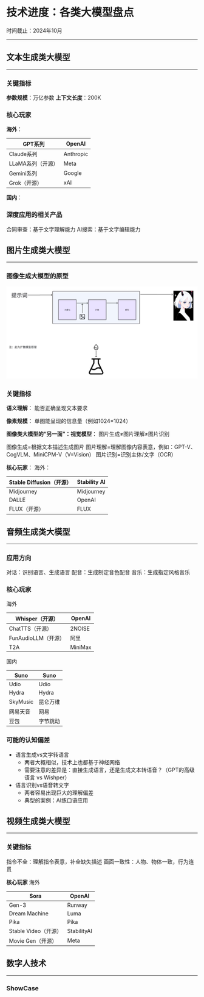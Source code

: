 # 技术进度：各类大模型盘点
时间截止：2024年10月

---
## 文本生成类大模型
---

### 关键指标
**参数规模**：万亿参数
**上下文长度**：200K
### 核心玩家
**海外**：

| GPT系列       | OpenAI    |
| ----------- | --------- |
| Claude系列    | Anthropic |
| LLaMA系列（开源） | Meta      |
| Gemini系列    | Google    |
| Grok（开源）    | xAI       |
**国内**：

### 深度应用的相关产品
合同审查：基于文字理解能力
AI搜索：基于文字编辑能力

## 图片生成类大模型
---

### 图像生成大模型的原型
![](inbox/Pasted%20image%2020250911003251.png)
### 关键指标
**语义理解**：
能否正确呈现文本要求

**像素规模**：
单图能呈现的信息量（例如1024\*1024）

**图像类大模型的“另一面”：视觉模型**：
图片生成≠图片理解≠图片识别

图像生成=根据文本描述生成图片
图片理解=理解图像内容表意，例如：GPT-V、CogVLM、MiniCPM-V（V=Vision）
图片识别=识别主体/文字（OCR）

**核心玩家**：
海外：

| Stable Diffusion（开源） | Stability AI |
| -------------------- | ------------ |
| Midjourney           | Midjourney   |
| DALLE                | OpenAI       |
| FLUX（开源）             | FLUX         |
## 音频生成类大模型
---
### 应用方向
对话：识别语言、生成语言
配音：生成制定音色配音
音乐：生成指定风格音乐

### 核心玩家
海外

| Whisper（开源）     | OpenAI  |
| --------------- | ------- |
| ChatTTS（开源）     | 2NOISE  |
| FunAudioLLM（开源） | 阿里      |
| T2A             | MiniMax |

国内


| Suno     | Suno  |
| -------- | ----- |
| Udio     | Udio  |
| Hydra    | Hydra |
| SkyMusic | 昆仑万维  |
| 网易天音     | 网易    |
| 豆包       | 字节跳动  |

### 可能的认知偏差
- 语言生成vs文字转语言
	- 两者大概相似，技术上也都基于神经网络
	- 需要注意的差异是：直接生成语言，还是生成文本转语音？（GPT的高级语言 vs Wishper）
- 语言识别vs语音转文字
	- 两者容易出现巨大的理解偏差
	- 典型的案例：AI练口语应用

## 视频生成类大模型
---
### 关键指标
指令不全：理解指令表意，补全缺失描述
画面一致性：人物、物体一致，行为连贯

**核心玩家**
海外


| Sora             | OpenAI      |
| ---------------- | ----------- |
| Gen-3            | Runway      |
| Dream Machine    | Luma        |
| Pika             | Pika        |
| Stable Video（开源） | StabilityAI |
| Movie Gen（开源）    | Meta        |

## 数字人技术
---
### ShowCase
